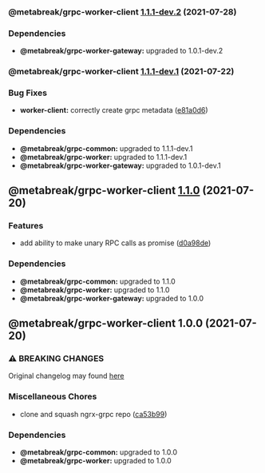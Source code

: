 ### @metabreak/grpc-worker-client [1.1.1-dev.2](https://github.com/metabreak/grpc-lib/compare/@metabreak/grpc-worker-client@1.1.1-dev.1...@metabreak/grpc-worker-client@1.1.1-dev.2) (2021-07-28)

### Dependencies

- **@metabreak/grpc-worker-gateway:** upgraded to 1.0.1-dev.2

### @metabreak/grpc-worker-client [1.1.1-dev.1](https://github.com/metabreak/grpc-lib/compare/@metabreak/grpc-worker-client@1.1.0...@metabreak/grpc-worker-client@1.1.1-dev.1) (2021-07-22)

### Bug Fixes

- **worker-client:** correctly create grpc metadata ([e81a0d6](https://github.com/metabreak/grpc-lib/commit/e81a0d69c423bf16f55434a9a166c0329da31177))

### Dependencies

- **@metabreak/grpc-common:** upgraded to 1.1.1-dev.1
- **@metabreak/grpc-worker:** upgraded to 1.1.1-dev.1
- **@metabreak/grpc-worker-gateway:** upgraded to 1.0.1-dev.1

## @metabreak/grpc-worker-client [1.1.0](https://github.com/metabreak/grpc-lib/compare/@metabreak/grpc-worker-client@1.0.0...@metabreak/grpc-worker-client@1.1.0) (2021-07-20)

### Features

- add ability to make unary RPC calls as promise ([d0a98de](https://github.com/metabreak/grpc-lib/commit/d0a98de22376fef37071f875a657979dcef7ffc9))

### Dependencies

- **@metabreak/grpc-common:** upgraded to 1.1.0
- **@metabreak/grpc-worker:** upgraded to 1.1.0
- **@metabreak/grpc-worker-gateway:** upgraded to 1.0.0

## @metabreak/grpc-worker-client 1.0.0 (2021-07-20)

### ⚠ BREAKING CHANGES

Original changelog may found [here](https://github.com/ngx-grpc/ngx-grpc/blob/e95366c6f55eb12d721452c394a32298cbc9e32d/CHANGELOG.md)

### Miscellaneous Chores

- clone and squash ngrx-grpc repo ([ca53b99](https://github.com/metabreak/grpc-lib/commit/ca53b99e8311c8f84ed09f2f2f304693aea371ad))

### Dependencies

- **@metabreak/grpc-common:** upgraded to 1.0.0
- **@metabreak/grpc-worker:** upgraded to 1.0.0
